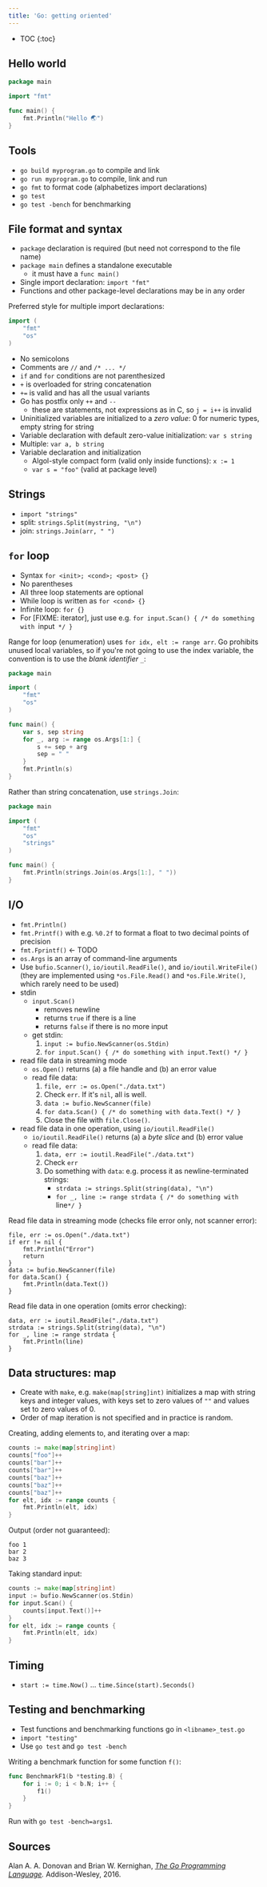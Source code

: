 ```yaml
---
title: 'Go: getting oriented'
---
```


* TOC
{:toc}


## Hello world

```go
package main

import "fmt"

func main() {
    fmt.Println("Hello 🌏")
}
```


## Tools

* `go build myprogram.go` to compile and link
* `go run myprogram.go` to compile, link and run
* `go fmt` to format code (alphabetizes import declarations)
* `go test`
* `go test -bench` for benchmarking


## File format and syntax

* `package` declaration is required (but need not correspond to the file name)
* `package main` defines a standalone executable
    - it must have a `func main()`
* Single import declaration: `import "fmt"`
* Functions and other package-level declarations may be in any order

Preferred style for multiple import declarations: 

```go
import (
    "fmt"
    "os"
)
```

* No semicolons
* Comments are `//` and `/* ... */`
* `if` and `for` conditions are not parenthesized
* `+` is overloaded for string concatenation
* `+=` is valid and has all the usual variants
* Go has postfix only `++` and `--`
    - these are statements, not expressions as in C, so `j = i++` is invalid
* Uninitialized variables are initialized to a *zero value*: 0 for numeric
  types, empty string for string
* Variable declaration with default zero-value initialization: `var s string`
* Multiple: `var a, b string`
* Variable declaration and initialization
    - Algol-style compact form (valid only inside functions): `x := 1`
    - `var s = "foo"` (valid at package level)
    

## Strings

* `import "strings"`
* split: `strings.Split(mystring, "\n")`
* join: `strings.Join(arr, " ")`


## `for` loop

* Syntax `for <init>; <cond>; <post> {}`
* No parentheses
* All three loop statements are optional
* While loop is written as `for <cond> {}`
* Infinite loop: `for {}`
* For [FIXME: iterator], just use e.g. `for input.Scan() { /* do something with `input` */ }`

Range for loop (enumeration) uses `for idx, elt := range arr`. Go prohibits
unused local variables, so if you're not going to use the index variable, the
convention is to use the *blank identifier* `_`:

```go
package main

import (
    "fmt"
    "os"
)

func main() {
    var s, sep string
    for _, arg := range os.Args[1:] {
        s += sep + arg
        sep = " "
    }
    fmt.Println(s)
}
```

Rather than string concatenation, use `strings.Join`:

```go
package main

import (
    "fmt"
    "os"
    "strings"
)

func main() {
    fmt.Println(strings.Join(os.Args[1:], " "))
}
```


## I/O

* `fmt.Println()`
* `fmt.Printf()` with e.g. `%0.2f` to format a float to two decimal points of 
  precision
* `fmt.Fprintf()` ← TODO
* `os.Args` is an array of command-line arguments
* Use `bufio.Scanner()`, `io/ioutil.ReadFile()`, and `io/ioutil.WriteFile()` (they
  are implemented using `*os.File.Read()` and `*os.File.Write()`, which rarely need
  to be used)
* stdin
    - `input.Scan()`
        - removes newline
        - returns `true` if there is a line
        - returns `false` if there is no more input
    - get stdin:
        1. `input := bufio.NewScanner(os.Stdin)`
        2. `for input.Scan() { /* do something with input.Text() */ }`
* read file data in streaming mode
    - `os.Open()` returns (a) a file handle and (b) an error value
    - read file data:
        1. `file, err := os.Open("./data.txt")`
        2. Check `err`. If it's `nil`, all is well.
        3. `data := bufio.NewScanner(file)`
        4. `for data.Scan() { /* do something with data.Text() */ }`
        5. Close the file with `file.Close()`.
* read file data in one operation, using `io/ioutil.ReadFile()`
    - `io/ioutil.ReadFile()` returns (a) a *byte slice* and (b) error value
    - read file data:
        1. `data, err := ioutil.ReadFile("./data.txt")`
        2. Check `err`
        3. Do something with `data`: e.g. process it as newline-terminated strings:
            - `strdata := strings.Split(string(data), "\n")`
            - `for _, line := range strdata { /* do something with `line` */ } `


Read file data in streaming mode (checks file error only, not scanner error):

```golang
file, err := os.Open("./data.txt")
if err != nil {
    fmt.Println("Error")
    return
}
data := bufio.NewScanner(file)
for data.Scan() {
    fmt.Println(data.Text())
}
```

Read file data in one operation (omits error checking):

```golang
data, err := ioutil.ReadFile("./data.txt")
strdata := strings.Split(string(data), "\n")
for _, line := range strdata {
    fmt.Println(line)
}
```


## Data structures: map

* Create with `make`, e.g. `make(map[string]int)` initializes a map with
  string keys and integer values, with keys set to zero values of `""` and
  values set to zero values of 0.
* Order of map iteration is not specified and in practice is random.

Creating, adding elements to, and iterating over a map:

```go
counts := make(map[string]int)
counts["foo"]++
counts["bar"]++
counts["bar"]++
counts["baz"]++
counts["baz"]++
counts["baz"]++
for elt, idx := range counts {
    fmt.Println(elt, idx)
}
```

Output (order not guaranteed):

```
foo 1
bar 2
baz 3
```

Taking standard input:

```go
counts := make(map[string]int)
input := bufio.NewScanner(os.Stdin)
for input.Scan() {
    counts[input.Text()]++
}
for elt, idx := range counts {
    fmt.Println(elt, idx)
}
```


## Timing

* `start := time.Now()` ... `time.Since(start).Seconds()`



## Testing and benchmarking

* Test functions and benchmarking functions go in `<libname>_test.go`
* `import "testing"`
* Use `go test` and `go test -bench`

Writing a benchmark function for some function `f()`:

```go
func BenchmarkF1(b *testing.B) {
    for i := 0; i < b.N; i++ {
        f1()
    }
}
```

Run with `go test -bench=args1`.


## Sources

Alan A. A. Donovan and Brian W. Kernighan, *[The Go Programming Language].*
Addison-Wesley, 2016.

[The Go Programming Language]: http://www.gopl.io/
